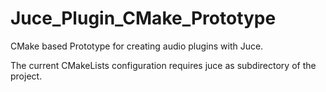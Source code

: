 # Juce_Plugin_CMake_Prototype
CMake based Prototype for creating audio plugins with Juce.

The current CMakeLists configuration requires juce as subdirectory of the project. 
